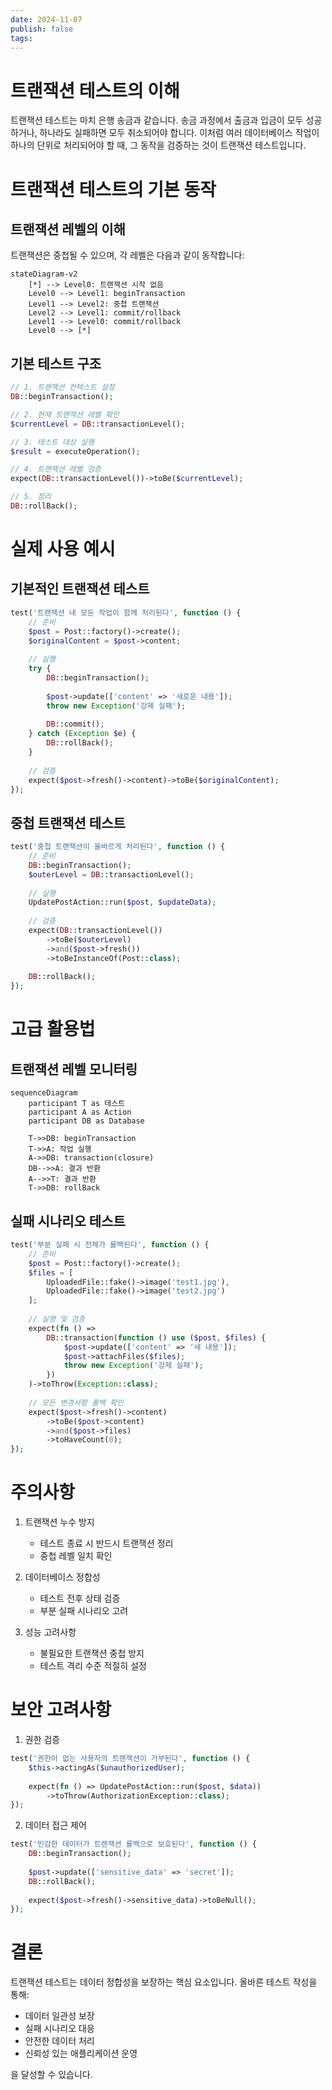 ```yaml
---
date: 2024-11-07
publish: false
tags:
---
```

# 트랜잭션 테스트의 이해

트랜잭션 테스트는 마치 은행 송금과 같습니다. 송금 과정에서 출금과 입금이 모두 성공하거나, 하나라도 실패하면 모두 취소되어야 합니다. 이처럼 여러 데이터베이스 작업이 하나의 단위로 처리되어야 할 때, 그 동작을 검증하는 것이 트랜잭션 테스트입니다.

# 트랜잭션 테스트의 기본 동작

## 트랜잭션 레벨의 이해
트랜잭션은 중첩될 수 있으며, 각 레벨은 다음과 같이 동작합니다:

```mermaid
stateDiagram-v2
    [*] --> Level0: 트랜잭션 시작 없음
    Level0 --> Level1: beginTransaction
    Level1 --> Level2: 중첩 트랜잭션
    Level2 --> Level1: commit/rollback
    Level1 --> Level0: commit/rollback
    Level0 --> [*]
```

## 기본 테스트 구조

```php
// 1. 트랜잭션 컨텍스트 설정
DB::beginTransaction();

// 2. 현재 트랜잭션 레벨 확인
$currentLevel = DB::transactionLevel();

// 3. 테스트 대상 실행
$result = executeOperation();

// 4. 트랜잭션 레벨 검증
expect(DB::transactionLevel())->toBe($currentLevel);

// 5. 정리
DB::rollBack();
```

# 실제 사용 예시

## 기본적인 트랜잭션 테스트
```php
test('트랜잭션 내 모든 작업이 함께 처리된다', function () {
    // 준비
    $post = Post::factory()->create();
    $originalContent = $post->content;
    
    // 실행
    try {
        DB::beginTransaction();
        
        $post->update(['content' => '새로운 내용']);
        throw new Exception('강제 실패');
        
        DB::commit();
    } catch (Exception $e) {
        DB::rollBack();
    }
    
    // 검증
    expect($post->fresh()->content)->toBe($originalContent);
});
```

## 중첩 트랜잭션 테스트
```php
test('중첩 트랜잭션이 올바르게 처리된다', function () {
    // 준비
    DB::beginTransaction();
    $outerLevel = DB::transactionLevel();
    
    // 실행
    UpdatePostAction::run($post, $updateData);
    
    // 검증
    expect(DB::transactionLevel())
        ->toBe($outerLevel)
        ->and($post->fresh())
        ->toBeInstanceOf(Post::class);
        
    DB::rollBack();
});
```

# 고급 활용법

## 트랜잭션 레벨 모니터링
```mermaid
sequenceDiagram
    participant T as 테스트
    participant A as Action
    participant DB as Database
    
    T->>DB: beginTransaction
    T->>A: 작업 실행
    A->>DB: transaction(closure)
    DB-->>A: 결과 반환
    A-->>T: 결과 반환
    T->>DB: rollBack
```

## 실패 시나리오 테스트
```php
test('부분 실패 시 전체가 롤백된다', function () {
    // 준비
    $post = Post::factory()->create();
    $files = [
        UploadedFile::fake()->image('test1.jpg'),
        UploadedFile::fake()->image('test2.jpg')
    ];
    
    // 실행 및 검증
    expect(fn () => 
        DB::transaction(function () use ($post, $files) {
            $post->update(['content' => '새 내용']);
            $post->attachFiles($files);
            throw new Exception('강제 실패');
        })
    )->toThrow(Exception::class);
    
    // 모든 변경사항 롤백 확인
    expect($post->fresh()->content)
        ->toBe($post->content)
        ->and($post->files)
        ->toHaveCount(0);
});
```

# 주의사항

1. 트랜잭션 누수 방지
   - 테스트 종료 시 반드시 트랜잭션 정리
   - 중첩 레벨 일치 확인

2. 데이터베이스 정합성
   - 테스트 전후 상태 검증
   - 부분 실패 시나리오 고려

3. 성능 고려사항
   - 불필요한 트랜잭션 중첩 방지
   - 테스트 격리 수준 적절히 설정

# 보안 고려사항

1. 권한 검증
```php
test('권한이 없는 사용자의 트랜잭션이 거부된다', function () {
    $this->actingAs($unauthorizedUser);
    
    expect(fn () => UpdatePostAction::run($post, $data))
        ->toThrow(AuthorizationException::class);
});
```

2. 데이터 접근 제어
```php
test('민감한 데이터가 트랜잭션 롤백으로 보호된다', function () {
    DB::beginTransaction();
    
    $post->update(['sensitive_data' => 'secret']);
    DB::rollBack();
    
    expect($post->fresh()->sensitive_data)->toBeNull();
});
```

# 결론

트랜잭션 테스트는 데이터 정합성을 보장하는 핵심 요소입니다. 올바른 테스트 작성을 통해:
- 데이터 일관성 보장
- 실패 시나리오 대응
- 안전한 데이터 처리
- 신뢰성 있는 애플리케이션 운영

을 달성할 수 있습니다.